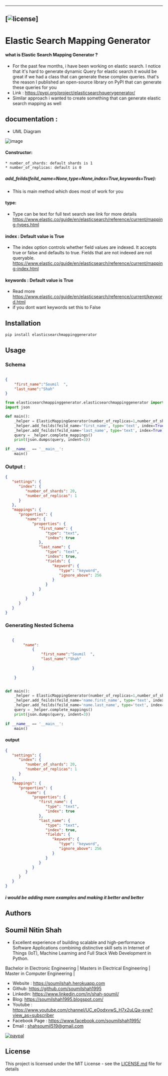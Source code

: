 ----------------------------------------
[![license](https://img.shields.io/github/license/mashape/apistatus.svg?maxAge=2592000)]
---------------------------


# Elastic Search Mapping Generator   

#### what is Elastic Search Mapping Generator  ?
* For the past few months, i have been working on elastic search. I notice that it's hard to generate dynamic Query for elastic search it would be great if we had a class that can generate these complex queries. that's the reason I published an open-source library on PyPI that can generate these queries for you 
* Link :  https://pypi.org/project/elasticsearchquerygenerator/
* Similar approach i wanted to create something that can generate elastic search mapping as well 


## documentation :
* UML Diagram 

![image](https://user-images.githubusercontent.com/39345855/96673304-36969f00-1334-11eb-8a2f-8a7d32762d9d.png)

#### Constructor: 
    * number_of_shards: default shards is 1 
    * number_of_replicas: default is 0 
    
 
##### add_feilds(feild_name=None,type=None,index=True,keywords=True):

* This is main method which does most of work for you 

#### type:
* Type can be text for full text search see link for more details https://www.elastic.co/guide/en/elasticsearch/reference/current/mapping-types.html

#### index : Default value is  True
* The index option controls whether field values are indexed. It accepts true or false and defaults to true. Fields that are not indexed are not queryable. https://www.elastic.co/guide/en/elasticsearch/reference/current/mapping-index.html

#### keywords : Default value is  True
* Read more https://www.elastic.co/guide/en/elasticsearch/reference/current/keyword.html
* if you dont want keywords set this to False


## Installation

```bash
pip install elasticsearchmappinggenerator
```
## Usage

### Schema
```json

{
    "first_name":"Soumil  ",
    "last_name":"Shah"
}

```

```python
from elasticsearchmappinggenerator.elasticsearchmappinggenerator import ElasticMappingGenerator
import json

def main():
    _helper = ElasticMappingGenerator(number_of_replicas=1,number_of_shards=20)
    _helper.add_feilds(feild_name='first_name', type='text', index=True, keywords=False)
    _helper.add_feilds(feild_name='last_name', type='text', index=True)
    query = _helper.complete_mappings()
    print(json.dumps(query, indent=3))
    
if __name__ == '__main__':
    main()

```
### Output :
```json
{
   "settings": {
      "index": {
         "number_of_shards": 20,
         "number_of_replicas": 1
      }
   },
   "mappings": {
      "properties": {
         "name": {
            "properties": {
               "first_name": {
                  "type": "text",
                  "index": true
               },
               "last_name": {
                  "type": "text",
                  "index": true,
                  "fields": {
                     "keyword": {
                        "type": "keyword",
                        "ignore_above": 256
                     }
                  }
               }
            }
         }
      }
   }
}

```

### Generating Nested Schema 
```json

   {   
        "name":
            {
                "first_name":"Soumil  ",
                "last_name":"Shah"
                
            }
   
    }
```

```python

def main():
    _helper = ElasticMappingGenerator(number_of_replicas=1,number_of_shards=20)
    _helper.add_feilds(feild_name='name.first_name', type='text', index=True, keywords=False)
    _helper.add_feilds(feild_name='name.last_name', type='text', index=True)
    query = _helper.complete_mappings()
    print(json.dumps(query, indent=3))
    
if __name__ == '__main__':
    main()

```

#### output 
```json
{
   "settings": {
      "index": {
         "number_of_shards": 20,
         "number_of_replicas": 1
      }
   },
   "mappings": {
      "properties": {
         "name": {
            "properties": {
               "first_name": {
                  "type": "text",
                  "index": true
               },
               "last_name": {
                  "type": "text",
                  "index": true,
                  "fields": {
                     "keyword": {
                        "type": "keyword",
                        "ignore_above": 256
                     }
                  }
               }
            }
         }
      }
   }
}

```

##### i would be adding more examples and making it better and better 

## Authors

## Soumil Nitin Shah 

* Excellent experience of building scalable and high-performance Software Applications combining distinctive skill sets in Internet of Things (IoT), Machine Learning and Full Stack Web Development in Python.

Bachelor in Electronic Engineering |
Masters in Electrical Engineering | 
Master in Computer Engineering |

* Website : https://soumilshah.herokuapp.com
* Github: https://github.com/soumilshah1995
* Linkedin: https://www.linkedin.com/in/shah-soumil/
* Blog: https://soumilshah1995.blogspot.com/
* Youtube : https://www.youtube.com/channel/UC_eOodxvwS_H7x2uLQa-svw?view_as=subscriber
* Facebook Page : https://www.facebook.com/soumilshah1995/
* Email : shahsoumil519@gmail.com


[![paypal](https://www.paypalobjects.com/en_US/i/btn/btn_donateCC_LG.gif)](https://www.paypal.me/soumilshah1995)

## License

This project is licensed under the MIT License - see the [LICENSE.md](LICENSE.md) file for details


